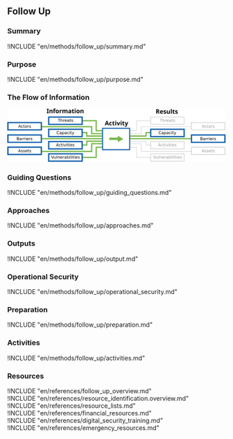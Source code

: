 ## Follow Up

### Summary
!INCLUDE "en/methods/follow_up/summary.md"

### Purpose
!INCLUDE "en/methods/follow_up/purpose.md"

### The Flow of Information
![ Information Flow](en/images/info_flows/follow_up.svg)

### Guiding Questions
!INCLUDE "en/methods/follow_up/guiding_questions.md"

### Approaches
!INCLUDE "en/methods/follow_up/approaches.md"

### Outputs
!INCLUDE "en/methods/follow_up/output.md"

### Operational Security
!INCLUDE "en/methods/follow_up/operational_security.md"

### Preparation
!INCLUDE "en/methods/follow_up/preparation.md"

### Activities
!INCLUDE "en/methods/follow_up/activities.md"

### Resources
<div class="greybox">
!INCLUDE "en/references/follow_up_overview.md"
</div>

<div class="greybox">
!INCLUDE "en/references/resource_identification.overview.md"
</div>

<div class="greybox">
!INCLUDE "en/references/resource_lists.md"
</div>

<div class="greybox">
!INCLUDE "en/references/financial_resources.md"
</div>

<div class="greybox">
!INCLUDE "en/references/digital_security_training.md"
</div>

<div class="greybox">
!INCLUDE "en/references/emergency_resources.md"
</div>
